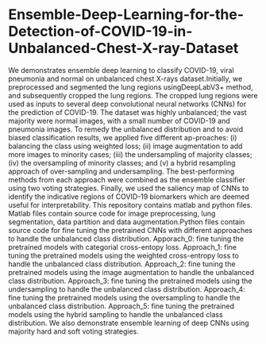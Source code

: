 # Ensemble-Deep-Learning-for-the-Detection-of-COVID-19-in-Unbalanced-Chest-X-ray-Dataset
We demonstrates ensemble deep learning to classify COVID-19, viral pneumonia and normal on unbalanced chest X-rays dataset.Initially, we preprocessed and segmented the lung regions usingDeepLabV3+ method, and subsequently cropped the lung regions. The cropped lung regions were used as inputs to several deep convolutional neural networks (CNNs) for the prediction of COVID-19. The dataset was highly unbalanced; the vast majority were normal images, with a small number of COVID-19 and pneumonia images. To remedy the unbalanced distribution and to avoid biased classification results, we applied five different ap-proaches: (i) balancing the class using weighted loss; (ii) image augmentation to add more images to minority cases; (iii) the undersampling of majority classes; (iv) the oversampling of minority classes; and (v) a hybrid resampling approach of over-sampling and undersampling. The best-performing methods from each approach were combined as the ensemble classifier using two voting strategies. Finally, we used the saliency map of CNNs to identify the indicative regions of COVID-19 biomarkers which are deemed useful for interpretability.
This repository contains matlab and python files. Matlab files contain source code for image preprocessing, lung segmentation, data partition and data augmentation.Python files contain source code for fine tuning the pretrained CNNs with different approaches to handle the unbalanced class distribution.
Apporach_0: fine tuning the pretrained models with categorial cross-entopy loss.
Approach_1: fine tuning the pretrained models using the weighted cross-entropy loss to handle the unbalanced class distribution.
Approach_2: fine tuning the pretrained models using the image augmentation to handle the unbalanced class distribution.
Approach_3: fine tuning the pretrained models using the undersampling to handle the unbalanced class distribution.
Approach_4: fine tuning the pretrained models using the oversampling to handle the unbalanced class distribution.
Approach_5: fine tuning the pretrained models using the hybrid sampling to handle the unbalanced class distribution. We also demonstrate ensemble learning of deep CNNs using majority hard and soft voting strategies.
